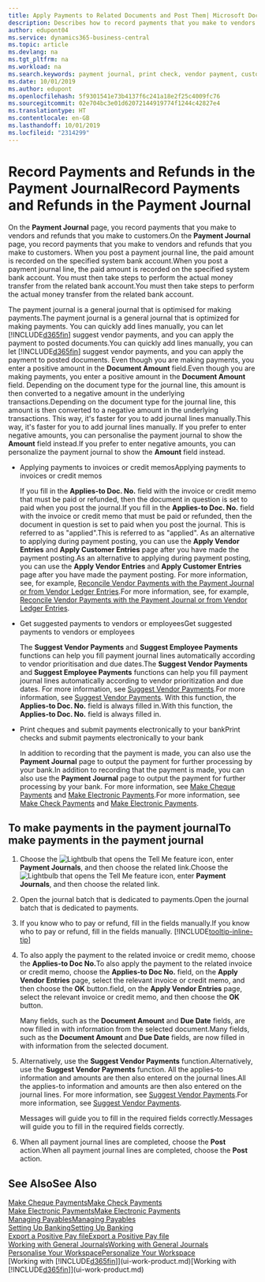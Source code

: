 ```yaml
---
title: Apply Payments to Related Documents and Post Them| Microsoft Docs
description: Describes how to record payments that you make to vendors and refunds that you make to customers.
author: edupont04
ms.service: dynamics365-business-central
ms.topic: article
ms.devlang: na
ms.tgt_pltfrm: na
ms.workload: na
ms.search.keywords: payment journal, print check, vendor payment, customer refund, creditor, debt, balance due, AP
ms.date: 10/01/2019
ms.author: edupont
ms.openlocfilehash: 5f9301541e73b4137f6c241a18e2f25c4009fc76
ms.sourcegitcommit: 02e704bc3e01d62072144919774f1244c42827e4
ms.translationtype: HT
ms.contentlocale: en-GB
ms.lasthandoff: 10/01/2019
ms.locfileid: "2314299"
---
```

# <a name="record-payments-and-refunds-in-the-payment-journal"></a><span data-ttu-id="efc37-103">Record Payments and Refunds in the Payment Journal</span><span class="sxs-lookup"><span data-stu-id="efc37-103">Record Payments and Refunds in the Payment Journal</span></span>

<span data-ttu-id="efc37-104">On the **Payment Journal** page, you record payments that you make to vendors and refunds that you make to customers.</span><span class="sxs-lookup"><span data-stu-id="efc37-104">On the **Payment Journal** page, you record payments that you make to vendors and refunds that you make to customers.</span></span> <span data-ttu-id="efc37-105">When you post a payment journal line, the paid amount is recorded on the specified system bank account.</span><span class="sxs-lookup"><span data-stu-id="efc37-105">When you post a payment journal line, the paid amount is recorded on the specified system bank account.</span></span> <span data-ttu-id="efc37-106">You must then take steps to perform the actual money transfer from the related bank account.</span><span class="sxs-lookup"><span data-stu-id="efc37-106">You must then take steps to perform the actual money transfer from the related bank account.</span></span>  

<span data-ttu-id="efc37-107">The payment journal is a general journal that is optimised for making payments.</span><span class="sxs-lookup"><span data-stu-id="efc37-107">The payment journal is a general journal that is optimized for making payments.</span></span> <span data-ttu-id="efc37-108">You can quickly add lines manually, you can let [!INCLUDE[d365fin](includes/d365fin_md.md)] suggest vendor payments, and you can apply the payment to posted documents.</span><span class="sxs-lookup"><span data-stu-id="efc37-108">You can quickly add lines manually, you can let [!INCLUDE[d365fin](includes/d365fin_md.md)] suggest vendor payments, and you can apply the payment to posted documents.</span></span> <span data-ttu-id="efc37-109">Even though you are making payments, you enter a positive amount in the **Document Amount** field.</span><span class="sxs-lookup"><span data-stu-id="efc37-109">Even though you are making payments, you enter a positive amount in the **Document Amount** field.</span></span> <span data-ttu-id="efc37-110">Depending on the document type for the journal line, this amount is then converted to a negative amount in the underlying transactions.</span><span class="sxs-lookup"><span data-stu-id="efc37-110">Depending on the document type for the journal line, this amount is then converted to a negative amount in the underlying transactions.</span></span> <span data-ttu-id="efc37-111">This way, it's faster for you to add journal lines manually.</span><span class="sxs-lookup"><span data-stu-id="efc37-111">This way, it's faster for you to add journal lines manually.</span></span> <span data-ttu-id="efc37-112">If you prefer to enter negative amounts, you can personalise the payment journal to show the **Amount** field instead.</span><span class="sxs-lookup"><span data-stu-id="efc37-112">If you prefer to enter negative amounts, you can personalize the payment journal to show the **Amount** field instead.</span></span>  

- <span data-ttu-id="efc37-113">Applying payments to invoices or credit memos</span><span class="sxs-lookup"><span data-stu-id="efc37-113">Applying payments to invoices or credit memos</span></span>

    <span data-ttu-id="efc37-114">If you fill in the **Applies-to Doc. No.** field with the invoice or credit memo that must be paid or refunded, then the document in question is set to paid when you post the journal.</span><span class="sxs-lookup"><span data-stu-id="efc37-114">If you fill in the **Applies-to Doc. No.** field with the invoice or credit memo that must be paid or refunded, then the document in question is set to paid when you post the journal.</span></span> <span data-ttu-id="efc37-115">This is referred to as "applied".</span><span class="sxs-lookup"><span data-stu-id="efc37-115">This is referred to as "applied".</span></span> <span data-ttu-id="efc37-116">As an alternative to applying during payment posting, you can use the **Apply Vendor Entries** and **Apply Customer Entries** page after you have made the payment posting.</span><span class="sxs-lookup"><span data-stu-id="efc37-116">As an alternative to applying during payment posting, you can use the **Apply Vendor Entries** and **Apply Customer Entries** page after you have made the payment posting.</span></span> <span data-ttu-id="efc37-117">For more information, see, for example, [Reconcile Vendor Payments with the Payment Journal or from Vendor Ledger Entries](payables-how-apply-purchase-transactions-manually.md).</span><span class="sxs-lookup"><span data-stu-id="efc37-117">For more information, see, for example, [Reconcile Vendor Payments with the Payment Journal or from Vendor Ledger Entries](payables-how-apply-purchase-transactions-manually.md).</span></span>  

- <span data-ttu-id="efc37-118">Get suggested payments to vendors or employees</span><span class="sxs-lookup"><span data-stu-id="efc37-118">Get suggested payments to vendors or employees</span></span>

    <span data-ttu-id="efc37-119">The **Suggest Vendor Payments** and **Suggest Employee Payments** functions can help you fill payment journal lines automatically according to vendor prioritisation and due dates.</span><span class="sxs-lookup"><span data-stu-id="efc37-119">The **Suggest Vendor Payments** and **Suggest Employee Payments** functions can help you fill payment journal lines automatically according to vendor prioritization and due dates.</span></span> <span data-ttu-id="efc37-120">For more information, see [Suggest Vendor Payments](payables-how-suggest-vendor-payments.md).</span><span class="sxs-lookup"><span data-stu-id="efc37-120">For more information, see [Suggest Vendor Payments](payables-how-suggest-vendor-payments.md).</span></span> <span data-ttu-id="efc37-121">With this function, the **Applies-to Doc. No.** field is always filled in.</span><span class="sxs-lookup"><span data-stu-id="efc37-121">With this function, the **Applies-to Doc. No.** field is always filled in.</span></span>  

- <span data-ttu-id="efc37-122">Print cheques and submit payments electronically to your bank</span><span class="sxs-lookup"><span data-stu-id="efc37-122">Print checks and submit payments electronically to your bank</span></span>

    <span data-ttu-id="efc37-123">In addition to recording that the payment is made, you can also use the **Payment Journal** page to output the payment for further processing by your bank.</span><span class="sxs-lookup"><span data-stu-id="efc37-123">In addition to recording that the payment is made, you can also use the **Payment Journal** page to output the payment for further processing by your bank.</span></span> <span data-ttu-id="efc37-124">For more information, see [Make Cheque Payments](payables-how-work-checks.md) and [Make Electronic Payments](payables-how-export-payments-bank-file.md).</span><span class="sxs-lookup"><span data-stu-id="efc37-124">For more information, see [Make Check Payments](payables-how-work-checks.md) and [Make Electronic Payments](payables-how-export-payments-bank-file.md).</span></span>  

## <a name="to-make-payments-in-the-payment-journal"></a><span data-ttu-id="efc37-125">To make payments in the payment journal</span><span class="sxs-lookup"><span data-stu-id="efc37-125">To make payments in the payment journal</span></span>

1. <span data-ttu-id="efc37-126">Choose the ![Lightbulb that opens the Tell Me feature](media/ui-search/search_small.png "Tell me what you want to do") icon, enter **Payment Journals**, and then choose the related link.</span><span class="sxs-lookup"><span data-stu-id="efc37-126">Choose the ![Lightbulb that opens the Tell Me feature](media/ui-search/search_small.png "Tell me what you want to do") icon, enter **Payment Journals**, and then choose the related link.</span></span>
2. <span data-ttu-id="efc37-127">Open the journal batch that is dedicated to payments.</span><span class="sxs-lookup"><span data-stu-id="efc37-127">Open the journal batch that is dedicated to payments.</span></span>
3. <span data-ttu-id="efc37-128">If you know who to pay or refund, fill in the fields manually.</span><span class="sxs-lookup"><span data-stu-id="efc37-128">If you know who to pay or refund, fill in the fields manually.</span></span> [!INCLUDE[tooltip-inline-tip](includes/tooltip-inline-tip_md.md)]
4. <span data-ttu-id="efc37-129">To also apply the payment to the related invoice or credit memo, choose the **Applies-to Doc No.**</span><span class="sxs-lookup"><span data-stu-id="efc37-129">To also apply the payment to the related invoice or credit memo, choose the **Applies-to Doc No.**</span></span> <span data-ttu-id="efc37-130">field, on the **Apply Vendor Entries** page, select the relevant invoice or credit memo, and then choose the **OK** button.</span><span class="sxs-lookup"><span data-stu-id="efc37-130">field, on the **Apply Vendor Entries** page, select the relevant invoice or credit memo, and then choose the **OK** button.</span></span>

    <span data-ttu-id="efc37-131">Many fields, such as the **Document Amount** and **Due Date** fields, are now filled in with information from the selected document.</span><span class="sxs-lookup"><span data-stu-id="efc37-131">Many fields, such as the **Document Amount** and **Due Date** fields, are now filled in with information from the selected document.</span></span>
5. <span data-ttu-id="efc37-132">Alternatively, use the **Suggest Vendor Payments** function.</span><span class="sxs-lookup"><span data-stu-id="efc37-132">Alternatively, use the **Suggest Vendor Payments** function.</span></span> <span data-ttu-id="efc37-133">All the applies-to information and amounts are then also entered on the journal lines.</span><span class="sxs-lookup"><span data-stu-id="efc37-133">All the applies-to information and amounts are then also entered on the journal lines.</span></span> <span data-ttu-id="efc37-134">For more information, see [Suggest Vendor Payments](payables-how-suggest-vendor-payments.md).</span><span class="sxs-lookup"><span data-stu-id="efc37-134">For more information, see [Suggest Vendor Payments](payables-how-suggest-vendor-payments.md).</span></span>

    <span data-ttu-id="efc37-135">Messages will guide you to fill in the required fields correctly.</span><span class="sxs-lookup"><span data-stu-id="efc37-135">Messages will guide you to fill in the required fields correctly.</span></span>
6.  <span data-ttu-id="efc37-136">When all payment journal lines are completed, choose the **Post** action.</span><span class="sxs-lookup"><span data-stu-id="efc37-136">When all payment journal lines are completed, choose the **Post** action.</span></span>

## <a name="see-also"></a><span data-ttu-id="efc37-137">See Also</span><span class="sxs-lookup"><span data-stu-id="efc37-137">See Also</span></span>
[<span data-ttu-id="efc37-138">Make Cheque Payments</span><span class="sxs-lookup"><span data-stu-id="efc37-138">Make Check Payments</span></span>](payables-how-work-checks.md)  
[<span data-ttu-id="efc37-139">Make Electronic Payments</span><span class="sxs-lookup"><span data-stu-id="efc37-139">Make Electronic Payments</span></span>](payables-how-export-payments-bank-file.md)  
[<span data-ttu-id="efc37-140">Managing Payables</span><span class="sxs-lookup"><span data-stu-id="efc37-140">Managing Payables</span></span>](payables-manage-payables.md)  
[<span data-ttu-id="efc37-141">Setting Up Banking</span><span class="sxs-lookup"><span data-stu-id="efc37-141">Setting Up Banking</span></span>](bank-setup-banking.md)  
[<span data-ttu-id="efc37-142">Export a Positive Pay file</span><span class="sxs-lookup"><span data-stu-id="efc37-142">Export a Positive Pay file</span></span>](finance-how-positive-pay.md)  
[<span data-ttu-id="efc37-143">Working with General Journals</span><span class="sxs-lookup"><span data-stu-id="efc37-143">Working with General Journals</span></span>](ui-work-general-journals.md)  
[<span data-ttu-id="efc37-144">Personalise Your Workspace</span><span class="sxs-lookup"><span data-stu-id="efc37-144">Personalize Your Workspace</span></span>](ui-personalization-user.md)  
<span data-ttu-id="efc37-145">[Working with [!INCLUDE[d365fin](includes/d365fin_md.md)]](ui-work-product.md)</span><span class="sxs-lookup"><span data-stu-id="efc37-145">[Working with [!INCLUDE[d365fin](includes/d365fin_md.md)]](ui-work-product.md)</span></span>  
